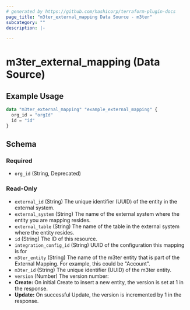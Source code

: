 ```yaml
---
# generated by https://github.com/hashicorp/terraform-plugin-docs
page_title: "m3ter_external_mapping Data Source - m3ter"
subcategory: ""
description: |-
  
---
```


# m3ter_external_mapping (Data Source)



## Example Usage

```terraform
data "m3ter_external_mapping" "example_external_mapping" {
  org_id = "orgId"
  id = "id"
}
```

<!-- schema generated by tfplugindocs -->
## Schema

### Required

- `org_id` (String, Deprecated)

### Read-Only

- `external_id` (String) The unique identifier (UUID) of the entity in the external system.
- `external_system` (String) The name of the external system where the entity you are mapping resides.
- `external_table` (String) The name of the table in the external system where the entity resides.
- `id` (String) The ID of this resource.
- `integration_config_id` (String) UUID of the configuration this mapping is for
- `m3ter_entity` (String) The name of the m3ter entity that is part of the External Mapping. For example, this could be "Account".
- `m3ter_id` (String) The unique identifier (UUID) of the m3ter entity.
- `version` (Number) The version number:
- **Create:** On initial Create to insert a new entity, the version is set at 1 in the response.
- **Update:** On successful Update, the version is incremented by 1 in the response.
